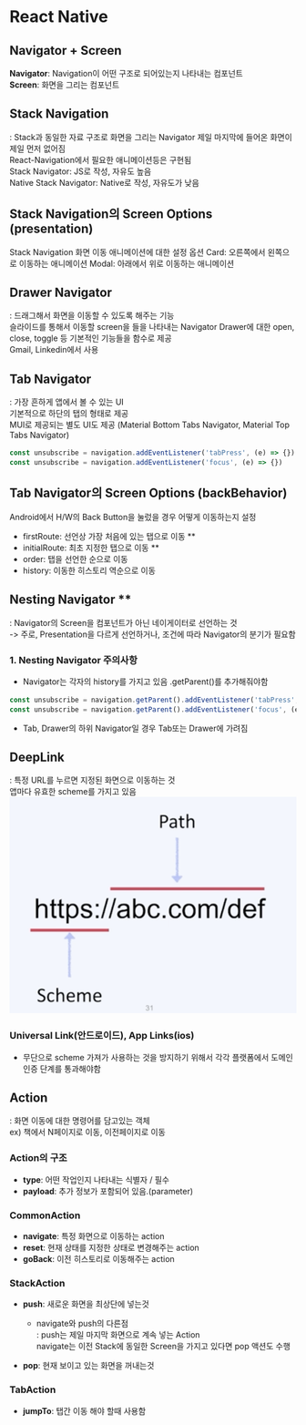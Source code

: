 # React  Native

## Navigator + Screen

**Navigator**: Navigation이 어떤 구조로 되어있는지 나타내는 컴포넌트 <br/>
**Screen**: 화면을 그리는 컴포넌트

## Stack Navigation
: Stack과 동일한 자료 구조로 화면을 그리는 Navigator
제일 마지막에 들어온 화면이 제일 먼저 없어짐<br/>
React-Navigation에서 필요한 애니메이션등은 구현됨<br/>
Stack Navigator: JS로 작성, 자유도 높음<br/>
Native Stack Navigator: Native로 작성, 자유도가 낮음

## Stack Navigation의 Screen Options (presentation)
Stack Navigation 화면 이동 애니메이션에 대한 설정 옵션
Card: 오른쪽에서 왼쪽으로 이동하는 애니메이션
Modal: 아래에서 위로 이동하는 애니메이션

## Drawer Navigator
: 드래그해서 화면을 이동할 수 있도록 해주는 기능<br/>
슬라이드를 통해서 이동할 screen을 들을 나타내는 Navigator Drawer에 대한 open, close, toggle 등 기본적인 기능들을 함수로 제공
<br/>
Gmail, Linkedin에서 사용

## Tab Navigator
: 가장 흔하게 앱에서 볼 수 있는 UI<br/>
기본적으로 하단의 탭의 형태로 제공<br/>
MUI로 제공되는 별도 UI도 제공
(Material Bottom Tabs Navigator, Material Top Tabs Navigator)

```js
const unsubscribe = navigation.addEventListener('tabPress', (e) => {})
const unsubscribe = navigation.addEventListener('focus', (e) => {})
```

## Tab Navigator의 Screen Options (backBehavior)
Android에서 H/W의 Back Button을 눌렀을 경우 어떻게 이동하는지 설정<br/>
- firstRoute: 선언상 가장 처음에 있는 탭으로 이동 ** 
- initialRoute: 최초 지정한 탭으로 이동 **
- order: 탭을 선언한 순으로 이동
- history: 이동한 히스토리 역순으로 이동

## Nesting Navigator **
: Navigator의 Screen을 컴포넌트가 아닌 네이게이터로 선언하는 것 <br/>
-> 주로, Presentation을 다르게 선언하거나, 조건에 따라 Navigator의 분기가 필요함

### 1. Nesting Navigator 주의사항
- Navigator는 각자의 history를 가지고 있음 .getParent()를 추가해줘야함

```js
const unsubscribe = navigation.getParent().addEventListener('tabPress', (e) => {})
const unsubscribe = navigation.getParent().addEventListener('focus', (e) => {})
```

- Tab, Drawer의 하위 Navigator일 경우 Tab또는 Drawer에 가려짐

## DeepLink
: 특정 URL를 누르면 지정된 화면으로 이동하는 것<br/>
앱마다 유효한 scheme를 가지고 있음
![alt text](image.png)

### Universal Link(안드로이드), App Links(ios)
- 무단으로 scheme 가져가 사용하는 것을 방지하기 위해서 각각 플랫폼에서 도메인 인증 단계를 통과해야함

## Action
: 화면 이동에 대한 명령어를 담고있는 객체 <br/>
ex) 책에서 N페이지로 이동, 이전페이지로 이동

### Action의 구조
- **type**: 어떤 작업인지 나타내는 식별자 / 필수
- **payload**: 추가 정보가 포함되어 있음.(parameter)

### CommonAction
- **navigate**: 특정 화면으로 이동하는 action
- **reset**: 현재 상태를 지정한 상태로 변경해주는 action
- **goBack**: 이전 히스토리로 이동해주는 action

### StackAction
- **push**: 새로운 화면을 최상단에 넣는것
    - navigate와 push의 다른점 <br/>
    : push는 제일 마지막 화면으로 계속 넣는 Action<br/>
      navigate는 이전 Stack에 동일한 Screen을 가지고 있다면 pop 액션도 수행
    
- **pop**: 현재 보이고 있는 화면을 꺼내는것

### TabAction
- **jumpTo**: 탭간 이동 해야 할때 사용함
